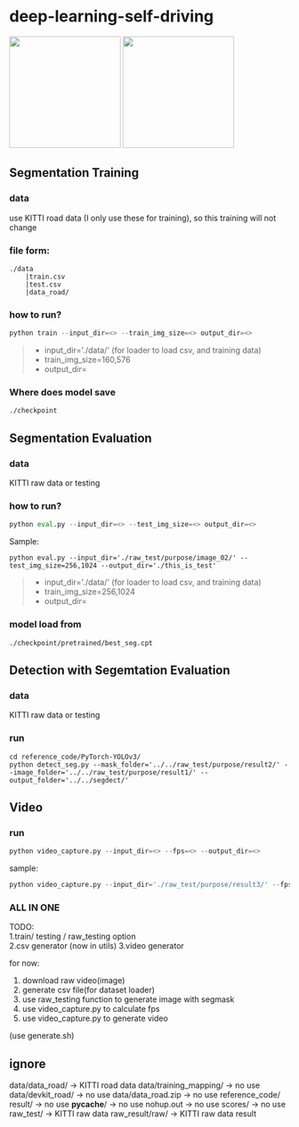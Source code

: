 # deep-learning-self-driving
<img src="raw_result/gif/1.gif" height="200">
<img src="raw_result/gif/2.gif" height="200">


## Segmentation Training
### data
use KITTI road data (I only use these for training), so this training will not change
### file form:
```
./data
    |train.csv
    |test.csv
    |data_road/
```
### how to run?
```python
python train --input_dir=<> --train_img_size=<> output_dir=<>
```
>- input_dir='./data/' (for loader to load csv, and training data)
>- train_img_size=160,576
>- output_dir=<fill in>
### Where does model save
```
./checkpoint
```
## Segmentation Evaluation
### data
KITTI raw data or testing
### how to run?
```python
python eval.py --input_dir=<> --test_img_size=<> output_dir=<>
```
Sample:
```
python eval.py --input_dir='./raw_test/purpose/image_02/' --test_img_size=256,1024 --output_dir='./this_is_test'
```
>- input_dir='./data/' (for loader to load csv, and training data)
>- train_img_size=256,1024
>- output_dir=<fill in>

### model load from
```
./checkpoint/pretrained/best_seg.cpt
```

## Detection with Segemtation Evaluation
### data
KITTI raw data or testing

### run
```
cd reference_code/PyTorch-YOLOv3/
python detect_seg.py --mask_folder='../../raw_test/purpose/result2/' --image_folder='../../raw_test/purpose/result1/' --output_folder='../../segdect/'
```
## Video

### run
```python
python video_capture.py --input_dir=<> --fps=<> --output_dir=<>
```
sample:
```python
python video_capture.py --input_dir='./raw_test/purpose/result3/' --fps=15 --output_dir='./'
```


### ALL IN ONE


TODO:  
1.train/ testing / raw_testing option  
2.csv generator  (now in utils)
3.video generator   


for now:  
1. download raw video(image)  
2. generate csv file(for dataset loader)  
3. use raw_testing function to generate image with segmask  
4. use video_capture.py to calculate fps  
5. use video_capture.py to generate video  

(use generate.sh)



## ignore
data/data_road/ -> KITTI road data
data/training_mapping/ -> no use
data/devkit_road/ -> no use
data/data_road.zip -> no use
reference_code/ 
result/ -> no use
__pycache__/ -> no use
nohup.out -> no use
scores/ -> no use
raw_test/ -> KITTI raw data
raw_result/raw/ -> KITTI raw data result